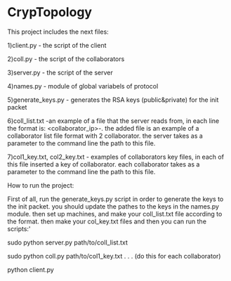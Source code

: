 # CrypTopology

This project includes the next files:

1)client.py - the script of the client

2)coll.py - the script of the collaborators

3)server.py - the script of the server

4)names.py - module of global variabels of protocol

5)generate_keys.py - generates the RSA keys (public&private) for the init packet

6)coll_list.txt -an example of a file that the server reads from,
in each line the format is: <collaborator_ip>-<collaborator hmac key>.
the added file is an example of a collaborator list file format with 2 collaborator.
the server takes as a parameter to the command line the path to this file.

7)col1_key.txt, col2_key.txt - examples of collaborators key files, in each of this file inserted a key of collaborator.
each collaborator takes as a parameter to the command line the path to this file.

How to run the project:

First of all, run the generate_keys.py script in order to generate the keys to the init packet.
you should update the pathes to the keys in the names.py module.
then set up machines, and make your coll_list.txt file according to the format.
then make your col_key.txt files and then you can run the scripts:'

sudo python server.py path/to/coll_list.txt

sudo python coll.py path/to/col1_key.txt
.
.
.
(do this for each collaborator)

python client.py





